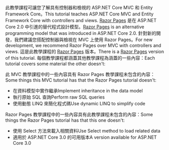 <span data-ttu-id="8f3d4-101">此教學課程可讓您了解具有控制器和檢視的 ASP.NET Core MVC 和 Entity Framework Core。</span><span class="sxs-lookup"><span data-stu-id="8f3d4-101">This tutorial teaches ASP.NET Core MVC and Entity Framework Core with controllers and views.</span></span> <span data-ttu-id="8f3d4-102">[Razor Pages](xref:razor-pages/index) 是在 ASP.NET Core 2.0 中引進的替代程式設計模型。</span><span class="sxs-lookup"><span data-stu-id="8f3d4-102">[Razor Pages](xref:razor-pages/index) is an alternative programming model that was introduced in ASP.NET Core 2.0.</span></span> <span data-ttu-id="8f3d4-103">針對新的開發，我們建議您搭配控制器與檢視在 MVC 上使用 Razor Pages。</span><span class="sxs-lookup"><span data-stu-id="8f3d4-103">For new development, we recommend Razor Pages over MVC with controllers and views.</span></span> <span data-ttu-id="8f3d4-104">這是此教學課程的 [Razor Pages](xref:data/ef-rp/intro) 版本。</span><span class="sxs-lookup"><span data-stu-id="8f3d4-104">There is a [Razor Pages](xref:data/ef-rp/intro) version of this tutorial.</span></span> <span data-ttu-id="8f3d4-105">每個教學課程都涵蓋其他教學課程為涵蓋的一些內容：</span><span class="sxs-lookup"><span data-stu-id="8f3d4-105">Each tutorial covers some material the other doesn't:</span></span>

<span data-ttu-id="8f3d4-106">此 MVC 教學課程中的一些內容具有 Razor Pages 教學課程未包含的內容：</span><span class="sxs-lookup"><span data-stu-id="8f3d4-106">Some things this MVC tutorial has that the Razor Pages tutorial doesn't:</span></span>

* <span data-ttu-id="8f3d4-107">在資料模型中實作繼承</span><span class="sxs-lookup"><span data-stu-id="8f3d4-107">Implement inheritance in the data model</span></span>
* <span data-ttu-id="8f3d4-108">執行原始 SQL 查詢</span><span class="sxs-lookup"><span data-stu-id="8f3d4-108">Perform raw SQL queries</span></span>
* <span data-ttu-id="8f3d4-109">使用動態 LINQ 來簡化程式碼</span><span class="sxs-lookup"><span data-stu-id="8f3d4-109">Use dynamic LINQ to simplify code</span></span>
 
<span data-ttu-id="8f3d4-110">Razor Pages 教學課程中的一些內容具有此教學課程未包含的內容：</span><span class="sxs-lookup"><span data-stu-id="8f3d4-110">Some things the Razor Pages tutorial has that this one doesn't:</span></span>

* <span data-ttu-id="8f3d4-111">使用 Select 方法來載入相關資料</span><span class="sxs-lookup"><span data-stu-id="8f3d4-111">Use Select method to load related data</span></span>
* <span data-ttu-id="8f3d4-112">適用於 ASP.NET Core 3.0 的可用版本</span><span class="sxs-lookup"><span data-stu-id="8f3d4-112">A version available for ASP.NET Core 3.0</span></span>
